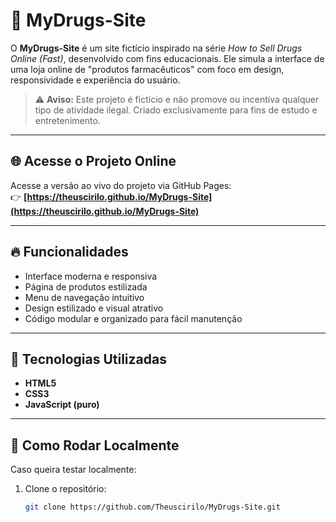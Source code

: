 # 💊 MyDrugs-Site

O **MyDrugs-Site** é um site fictício inspirado na série *How to Sell Drugs Online (Fast)*, desenvolvido com fins educacionais. Ele simula a interface de uma loja online de "produtos farmacêuticos" com foco em design, responsividade e experiência do usuário.

> ⚠️ **Aviso:** Este projeto é fictício e não promove ou incentiva qualquer tipo de atividade ilegal. Criado exclusivamente para fins de estudo e entretenimento.

---

## 🌐 Acesse o Projeto Online

Acesse a versão ao vivo do projeto via GitHub Pages:  
👉 **[https://theuscirilo.github.io/MyDrugs-Site](https://theuscirilo.github.io/MyDrugs-Site)**

---

## 🔥 Funcionalidades

- Interface moderna e responsiva
- Página de produtos estilizada
- Menu de navegação intuitivo
- Design estilizado e visual atrativo
- Código modular e organizado para fácil manutenção

---

## 🧪 Tecnologias Utilizadas

- **HTML5**
- **CSS3**
- **JavaScript (puro)**

---

## 🚀 Como Rodar Localmente

Caso queira testar localmente:

1. Clone o repositório:
   ```bash
   git clone https://github.com/Theuscirilo/MyDrugs-Site.git
